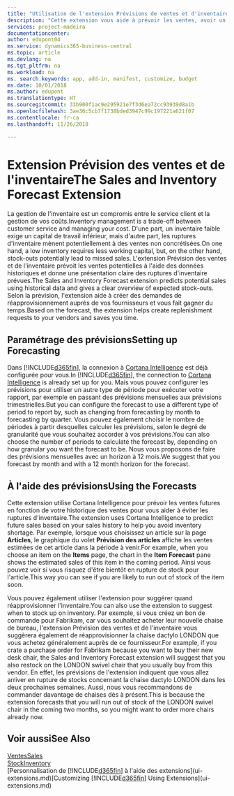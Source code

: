 ```yaml
---
title: "Utilisation de l'extension Prévisions de ventes et d'inventaire pour gérer l'inventaire | Microsoft Docs"
description: "Cette extension vous aide à prévoir les ventes, avoir un aperçu clair des ruptures de stock prévues, et même de vous aider à créer des demandes de réapprovisionnement aux fournisseurs."
services: project-madeira
documentationcenter: 
author: edupont04
ms.service: dynamics365-business-central
ms.topic: article
ms.devlang: na
ms.tgt_pltfrm: na
ms.workload: na
ms. search.keywords: app, add-in, manifest, customize, budget
ms.date: 10/01/2018
ms.author: edupont
ms.translationtype: HT
ms.sourcegitcommit: 33b900f1ac9e295921e7f3d6ea72cc93939d8a1b
ms.openlocfilehash: 3ae36c5cb7f1738bded3947c99c197221a621f07
ms.contentlocale: fr-ca
ms.lasthandoff: 11/26/2018

---
```

# <a name="the-sales-and-inventory-forecast-extension"></a><span data-ttu-id="f86f4-103">Extension Prévision des ventes et de l'inventaire</span><span class="sxs-lookup"><span data-stu-id="f86f4-103">The Sales and Inventory Forecast Extension</span></span>
<span data-ttu-id="f86f4-104">La gestion de l'inventaire est un compromis entre le service client et la gestion de vos coûts.</span><span class="sxs-lookup"><span data-stu-id="f86f4-104">Inventory management is a trade-off between customer service and managing your cost.</span></span> <span data-ttu-id="f86f4-105">D'une part, un inventaire faible exige un capital de travail inférieur, mais d'autre part, les ruptures d'inventaire mènent potentiellement à des ventes non concrétisées.</span><span class="sxs-lookup"><span data-stu-id="f86f4-105">On one hand, a low inventory requires less working capital, but, on the other hand, stock-outs potentially lead to missed sales.</span></span> <span data-ttu-id="f86f4-106">L'extension Prévision des ventes et de l'inventaire prévoit les ventes potentielles à l'aide des données historiques et donne une présentation claire des ruptures d'inventaire prévues.</span><span class="sxs-lookup"><span data-stu-id="f86f4-106">The Sales and Inventory Forecast extension predicts potential sales using historical data and gives a clear overview of expected stock-outs.</span></span> <span data-ttu-id="f86f4-107">Selon la prévision, l'extension aide à créer des demandes de réapprovisionnement auprès de vos fournisseurs et vous fait gagner du temps.</span><span class="sxs-lookup"><span data-stu-id="f86f4-107">Based on the forecast, the extension helps create replenishment requests to your vendors and saves you time.</span></span>  

## <a name="setting-up-forecasting"></a><span data-ttu-id="f86f4-108">Paramétrage des prévisions</span><span class="sxs-lookup"><span data-stu-id="f86f4-108">Setting up Forecasting</span></span>
<span data-ttu-id="f86f4-109">Dans [!INCLUDE[d365fin](includes/d365fin_md.md)], la connexion à [Cortana Intelligence](https://www.microsoft.com/en-us/cloud-platform/what-is-cortana-intelligence-suite) est déjà configurée pour vous.</span><span class="sxs-lookup"><span data-stu-id="f86f4-109">In [!INCLUDE[d365fin](includes/d365fin_md.md)], the connection to [Cortana Intelligence](https://www.microsoft.com/en-us/cloud-platform/what-is-cortana-intelligence-suite) is already set up for you.</span></span> <span data-ttu-id="f86f4-110">Mais vous pouvez configurer les prévisions pour utiliser un autre type de période pour exécuter votre rapport, par exemple en passant des prévisions mensuelles aux prévisions trimestrielles.</span><span class="sxs-lookup"><span data-stu-id="f86f4-110">But you can configure the forecast to use a different type of period to report by, such as changing from forecasting by month to forecasting by quarter.</span></span> <span data-ttu-id="f86f4-111">Vous pouvez également choisir le nombre de périodes à partir desquelles calculer les prévisions, selon le degré de granularité que vous souhaitez accorder à vos prévisions.</span><span class="sxs-lookup"><span data-stu-id="f86f4-111">You can also choose the number of periods to calculate the forecast by, depending on how granular you want the forecast to be.</span></span> <span data-ttu-id="f86f4-112">Nous vous proposons de faire des prévisions mensuelles avec un horizon à 12 mois.</span><span class="sxs-lookup"><span data-stu-id="f86f4-112">We suggest that you forecast by month and with a 12 month horizon for the forecast.</span></span>  

## <a name="using-the-forecasts"></a><span data-ttu-id="f86f4-113">À l'aide des prévisions</span><span class="sxs-lookup"><span data-stu-id="f86f4-113">Using the Forecasts</span></span>
<span data-ttu-id="f86f4-114">Cette extension utilise Cortana Intelligence pour prévoir les ventes futures en fonction de votre historique des ventes pour vous aider à éviter les ruptures d'inventaire.</span><span class="sxs-lookup"><span data-stu-id="f86f4-114">The extension uses Cortana Intelligence to predict future sales based on your sales history to help you avoid inventory shortage.</span></span> <span data-ttu-id="f86f4-115">Par exemple, lorsque vous choisissez un article sur la page **Articles**, le graphique du volet **Prévision des articles** affiche les ventes estimées de cet article dans la période à venir.</span><span class="sxs-lookup"><span data-stu-id="f86f4-115">For example, when you choose an item on the **Items** page, the chart in the **Item Forecast** pane shows the estimated sales of this item in the coming period.</span></span> <span data-ttu-id="f86f4-116">Ainsi vous pouvez voir si vous risquez d'être bientôt en rupture de stock pour l'article.</span><span class="sxs-lookup"><span data-stu-id="f86f4-116">This way you can see if you are likely to run out of stock of the item soon.</span></span>  

<span data-ttu-id="f86f4-117">Vous pouvez également utiliser l'extension pour suggérer quand réapprovisionner l'inventaire.</span><span class="sxs-lookup"><span data-stu-id="f86f4-117">You can also use the extension to suggest when to stock up on inventory.</span></span> <span data-ttu-id="f86f4-118">Par exemple, si vous créez un bon de commande pour Fabrikam, car vous souhaitez acheter leur nouvelle chaise de bureau, l'extension Prévision des ventes et de l'inventaire vous suggèrera également de réapprovisionner la chaise dactylo LONDON que vous achetez généralement auprès de ce fournisseur.</span><span class="sxs-lookup"><span data-stu-id="f86f4-118">For example, if you crate a purchase order for Fabrikam because you want to buy their new desk chair, the Sales and Inventory Forecast extension will suggest that you also restock on the LONDON swivel chair that you usually buy from this vendor.</span></span> <span data-ttu-id="f86f4-119">En effet, les prévisions de l'extension indiquent que vous allez arriver en rupture de stocks concernant la chaise dactylo LONDON dans les deux prochaines semaines. Aussi, nous vous recommandons de commander davantage de chaises dès à présent.</span><span class="sxs-lookup"><span data-stu-id="f86f4-119">This is because the extension forecasts that you will run out of stock of the LONDON swivel chair in the coming two months, so you might want to order more chairs already now.</span></span>  

## <a name="see-also"></a><span data-ttu-id="f86f4-120">Voir aussi</span><span class="sxs-lookup"><span data-stu-id="f86f4-120">See Also</span></span>
[<span data-ttu-id="f86f4-121">Ventes</span><span class="sxs-lookup"><span data-stu-id="f86f4-121">Sales</span></span>](sales-manage-sales.md)  
[<span data-ttu-id="f86f4-122">Stock</span><span class="sxs-lookup"><span data-stu-id="f86f4-122">Inventory</span></span>](inventory-manage-inventory.md)  
<span data-ttu-id="f86f4-123">[Personnalisation de [!INCLUDE[d365fin](includes/d365fin_md.md)] à l'aide des extensions](ui-extensions.md)</span><span class="sxs-lookup"><span data-stu-id="f86f4-123">[Customizing [!INCLUDE[d365fin](includes/d365fin_md.md)] Using Extensions](ui-extensions.md)</span></span>  


